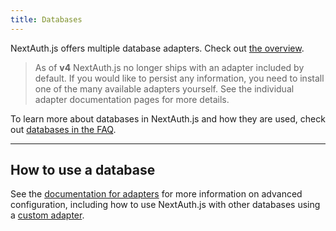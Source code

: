 ```yaml
---
title: Databases
---
```


NextAuth.js offers multiple database adapters. Check out [the overview](/adapters/overview).

> As of **v4** NextAuth.js no longer ships with an adapter included by default. If you would like to persist any information, you need to install one of the many available adapters yourself. See the individual adapter documentation pages for more details.

To learn more about databases in NextAuth.js and how they are used, check out [databases in the FAQ](/faq#databases).

---

## How to use a database

See the [documentation for adapters](/adapters/overview) for more information on advanced configuration, including how to use NextAuth.js with other databases using a [custom adapter](/tutorials/creating-a-database-adapter).

